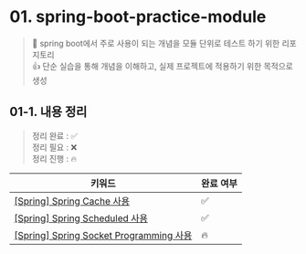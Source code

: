 # 01. spring-boot-practice-module

> 🍃 spring boot에서 주로 사용이 되는 개념을 모듈 단위로 테스트 하기 위한 리포지토리  
> 👍 단순 실습을 통해 개념을 이해하고, 실제 프로젝트에 적용하기 위한 목적으로 생성

## 01-1. 내용 정리

> 정리 완료 : ✅  
> 정리 필요 : ❌  
> 정리 진행 : 🔥

| 키워드                                                                                                           | 완료 여부 |
|---------------------------------------------------------------------------------------------------------------|-------|
| [[Spring] Spring Cache 사용](https://github.com/ym1085/TIL-Category/blob/master/Spring/Spring_Cache/README.md)  | ✅     |
| [[Spring] Spring Scheduled 사용](https://github.com/ym1085/TIL-Category/blob/master/Spring/scheduled/README.md) | ✅    |
| [[Spring] Spring Socket Programming 사용]()                                                                     | 🔥    |